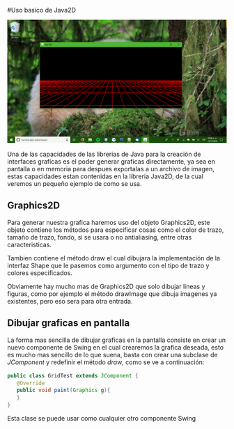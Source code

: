 #Uso basico de Java2D

![Un ejemplo de que se puede hacer con Java2D](grid.png "Un ejemplo de que se puede hacer con Java2D")


Una de las capacidades de las librerias de Java para la creación de interfaces
graficas es el poder generar graficas directamente, ya sea en pantalla o en
memoria para despues exportalas a un archivo de imagen, estas capacidades estan
contenidas en la líbreria Java2D, de la cual veremos un pequeño ejemplo de
como se usa.

## Graphics2D
Para generar nuestra grafica haremos uso del objeto Graphics2D, este objeto
contiene los métodos para especificar cosas como el color de trazo, tamaño de 
trazo, fondo, si se usara o no antialiasing, entre otras caracteristicas.

Tambien contiene el método draw el cual dibujara la implementación de la 
interfaz Shape que le pasemos como argumento con el tipo de trazo y colores 
especificados.

Obviamente hay mucho mas de Graphics2D que solo dibujar lineas y figuras, como
por ejemplo el método drawImage que dibuja imagenes ya existentes, pero eso sera
para otra entrada.

## Dibujar graficas en pantalla
La forma mas sencilla de dibujar graficas en la pantalla consiste en crear un
nuevo componente de Swing en el cual crearemos la grafica deseada, esto es mucho
mas sencillo de lo que suena, basta con crear una subclase de *JComponent* y
redefinir el método *draw*, como se ve a continuación:

```java
public class GridTest extends JComponent {
   @Override
   public void paint(Graphics g){
   }
}
```

Esta clase se puede usar como cualquier otro componente Swing

